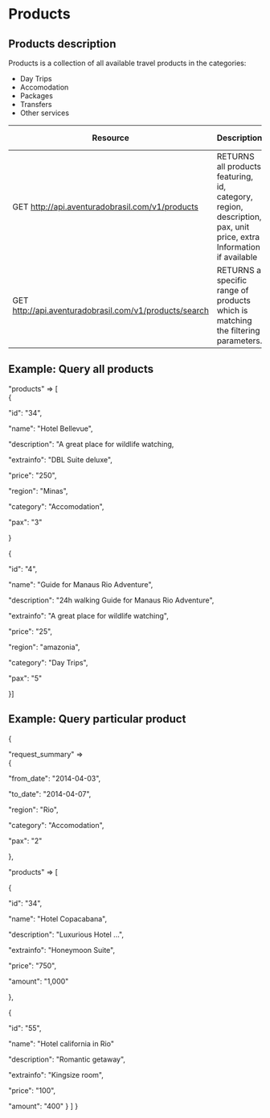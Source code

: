 # Products 

## Products description
Products is a collection of all available travel products in the categories:   
- Day Trips  
- Accomodation  
- Packages  
- Transfers  
- Other services

Resource     | Description | Mandatory Parameters| Optional Parameters|
----------- | ----------- |----------- |----------- |
 GET http://api.aventuradobrasil.com/v1/products | RETURNS all products featuring, id, category, region, description, pax, unit price, extra Information if available | | |
GET http://api.aventuradobrasil.com/v1/products/search | RETURNS a specific range of products which is matching the filtering parameters. | From Date, To Date, region, category, pax. | name |   
 


## Example: Query all products

"products" => [  
{
      
"id": "34",
      
"name": "Hotel Bellevue",
      
"description": "A great place for wildlife watching,
    
"extrainfo": "DBL Suite deluxe",
  
"price": "250",
  
"region": "Minas",
  
"category": "Accomodation",
  
"pax": "3"

} 

{


"id": "4",

"name": "Guide for Manaus Rio Adventure",

"description": "24h walking Guide for Manaus Rio Adventure",

"extrainfo": "A great place for wildlife watching",

"price": "25",

"region": "amazonia",

"category": "Day Trips",

"pax": "5"
 
 }]

## Example: Query particular product
 
 {
  
"request_summary" =>  
{
        
"from_date": "2014-04-03",
        
"to_date": "2014-04-07",
        
"region": "Rio",
        
"category": "Accomodation",
  
"pax": "2"
      
},
   
"products" => [
      
{
        
"id": "34",
        
"name": "Hotel Copacabana",
        
"description": "Luxurious Hotel ...",
        
"extrainfo": "Honeymoon Suite",
        
"price": "750",
          
"amount": "1,000"
      
},
      
{
        
"id": "55",
        
"name": "Hotel california in Rio"
        
"description": "Romantic getaway",
        
"extrainfo": "Kingsize room",
        
"price": "100",
        
"amount": "400"
    }
  ]
}
 
